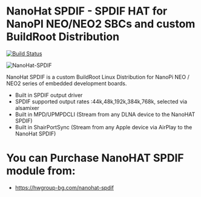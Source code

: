 # NanoHat SPDIF - SPDIF HAT for NanoPI NEO/NEO2 SBCs and custom BuildRoot Distribution

[![Build Status](https://travis-ci.org/joemccann/dillinger.svg?branch=master)](https://travis-ci.org/joemccann/dillinger)

![NanoHat-SPDIF](https://hwgroup.b-cdn.net/wp-content/uploads/2020/11/NanoHat-Spdif-collage_wide_scaled-800x490.jpg)

NanoHat SPDIF is a custom BuildRoot Linux Distribution for NanoPi NEO / NEO2 series of embedded development boards.

  - Built in SPDIF output driver
  - SPDIF supported output rates :44k,48k,192k,384k,768k, selected via alsamixer
  - Built in MPD/UPMPDCLI (Stream from any DLNA device to the NanoHAT SPDIF)
  - Built in ShairPortSync (Stream from any Apple device via AirPlay to the NanoHat SPDIF)

# You can Purchase NanoHAT SPDIF module from:

  - https://hwgroup-bg.com/nanohat-spdif
